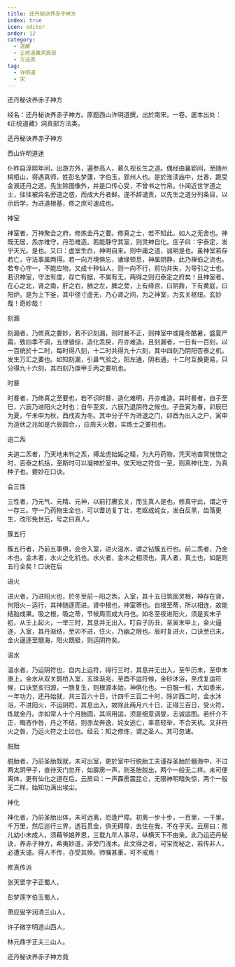 ```yaml
---
title: 还丹秘诀养赤子神方
index: true
icon: editor
order: 12
category:
  - 道藏
  - 正统道藏洞真部
  - 方法类
tag:
  - 许明道
  - 宋
---
```


还丹秘诀养赤子神方  

经名：还丹秘诀养赤子神方。原题西山许明道撰，出於南宋。一卷。底本出处：《正统道藏》洞真部方法类。  

还丹秘诀养赤子神方  

西山许明道迷  

仆昨自淳熙年间，出游方外，遍参高人，慕久视长生之道。偶经由襄郢间，至随州桐栢山，得遇真师，姓彭名梦蘧，字伯玉，郢州人也。是於淮渎庙中，灶香，跪受金液还丹之道。先生除图像外，并是口传心受，不曾书之竹帛。仆闻近世学道之士，往往被异名旁道之惑，而成大丹者鲜。遂不辞谴责，以先生之道分列条目，以示后学，为进道根基，修之庶可速成也。  

神室  

神室者，万神聚会之府，修炼金丹之要。修真之士，若不知此，如人之无舍也。神既无居，炁亦难守，丹恐难造。若能静守其室，则灵神自化。庄子曰：宇泰定，发乎天光。是也。又曰：虚室生白，神明自来。则中庸之道，诚明是也。虽神室若存若亡，守法事属两得。若一向万境俱忘，诸缘顿息，神属阴静，此乃禅伯之流也。若专心守一，不能应物，又成十种仙人，则一向不行，前功并失，为导引之士也。若识神室，守法有度，存亡有据，不属有无，两得之则归泰定之府矣！且神室者，在心之北，肾之南，肝之右，肺之左，脾之旁，上有绛宫，曰阴鼎，下有黄庭，曰阳炉。是为上下釜，其中径寸虚无，乃心肾之间，为之神室，为玄关枢纽。玄妙哉！奇妙哉！  

刻漏  

刻漏者，乃修真之要妙，若不识刻漏，则时晷不正，则神室中或隆冬酷暑，盛夏严霜，致四季不调，五律错综，造化乖戾，丹亦难造。且刻漏者，一日有一百刻，以一百统於十二时，每时得八刻，十二时共得九十六刻，其中四刻乃阴阳否泰之机，发生万汇之要也。如知刻漏，引鼻气验之，阳左通，阴右通，十二时互换更易，只分得九十六刻，其四刻乃庚甲壬丙之要机也。  

时晷  

时晷者，乃修真之至要也，若不识时晷，造化难明，丹亦难造。其时晷者，自子至巳，六辰乃进阳火之时也；自午至亥，六辰乃退阴符之候也。子丑寅为春，卯辰巳为夏，午未申为秋，酉戌亥为冬。其中分子午为进退之门，卯酉为出入之户，寅申为造伏之兆如是六辰圆合，，应周天火数，实炼士之要机也。  

追二炁  

夫追二炁者，乃天地未判之炁，搏龙虎始姤之精，为大丹药物。凭天地杳冥恍惚之时，否泰之机括，至斯时可以凝神於室中。俟天地之符信一至，则真神化生，为真种子也。要妙在口诀。  

会三性  

三性者，乃元气、元精、元神，以前打赓玄关，而生真人是也。修真守此，谓之守一存三。守一乃药物生全也，可以耆访复丁壮，老妪成姹女，发白反黑，齿落更生，改形免世厄，号之曰真人。  

簇五行  

簇五行者，乃前五事俱，会合入室，进火温水，谓之钻簇五行也。前二炁者，乃金木也，金木者，水火之化机也。水火者，金木之相须也，真人者，真土也，如是则五行全矣！口诀在后  

进火  

进火者，乃进阳火也，於冬至前一阳之炁，入室，其十五日筑固灵根，神存在肾，何阳火－运行，其神随逐而进。肾中根也，神室蒂也。自根至蒂，所以相连，故能结胎成果。吸之根，吸之蒂，节候周而成大丹也。如冬至夜进阳火，须是亥末子初，从壬上起火，一举三时，其息并无出入。叮自子历丑，至寅末甲上，金火逼逐，入室，其丹渐结，至卯不进，住火，乃幽之限也。辰时复进火，口诀至已末，金火逼逐至髓海，阳火既极，则运阴符矣。  

温水  

温水者，乃运阴符也，自内上运符，得行三时，其息并无出入，至午历未，至申末庚上，金水从双关鹊桥入室，玄珠渐兆，至酉不运符候，金砂沐浴，至戌复运符候，口诀至亥归源，一肠复生，则根源本始，神俱化也。一日服一粒，大如黍米，一年功力，还丹始就，共三百六十日，计四千三百二十时，除卯酉二时，金水沐浴，不进阳火，不运阴符，其息出入，故除此两月六十日，正得三百日，受火符，炼就金丹。亦如常人十个月胎圆，其间用运，须是细意调燮，志诚运图。若纤介不正，晦吝作咎，丹之不结，则赤龙奔逸，姹女逃亡，率意轻举，不合天机。又非符火之咎，乃运火符之士过也。经云：知之修炼，谓之圣人。其可忽诸。  

脱胎  

脱胎者，乃前圣胎既就，未可出室，更於室中行脱胎工夫谨存圣胎於髓海中，不过两太阴甲子，直待天门忽开，如霹雳一声，则圣胎脱出，两个一般无二样。未可便离体，更有仙化之道在后。云房曰：一声霹雳震昆仑，无限神明暗失惊，两个一般无二样，始知功满出埃尘。  

神化  

神化者，乃前圣胎出体，未可远离，恐逢尸障。初离一步十步，一百里，一千里，千万里，然后巡行三界，透石贯金，俱无碍障，去住在我，不在乎天。云房曰：孩儿幼小未成人，须藉爷娘养恩，三载九年人事尽，纵横天下不由亲。此乃运还丹秘诀，养赤子神方，希夷妙道，非旁门浅术。此文得之者，可宝而秘之，若传非人，必遭天谴。得人不传，亦受其殃。师嘱甚重，可不戒焉！  

修真传派  

张天罡字子正蜀人，  

彭梦莲字伯玉蜀人，  

萧应叟字润清三山人，  

许子微字明道山西人，  

林元鼎字正夫三山人。  

还丹秘诀养赤子神方竟  
